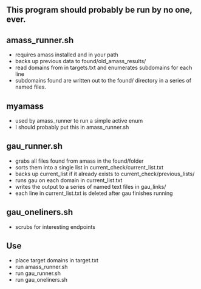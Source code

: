## This program should probably be run by no one, ever.

## amass_runner.sh
- requires amass installed and in your path
- backs up previous data to found/old_amass_results/
- read domains from in targets.txt and enumerates subdomains for each line
- subdomains found are written out to the found/ directory in a series of named files.
## myamass
- used by amass_runner to run a simple active enum
- I should probably put this in amass_runner.sh

## gau_runner.sh
- grabs all files found from amass in the found/folder
- sorts them into a single list in current_check/current_list.txt
- backs up current_list if it already exists to current_check/previous_lists/
- runs gau on each domain in current_list.txt
- writes the output to a series of named text files in gau_links/
- each line in current_list.txt is deleted after gau finishes running
## gau_oneliners.sh
- scrubs for interesting endpoints
## Use
- place target domains in target.txt
- run amass_runner.sh
- run gau_runner.sh
- run gau_oneliners.sh

